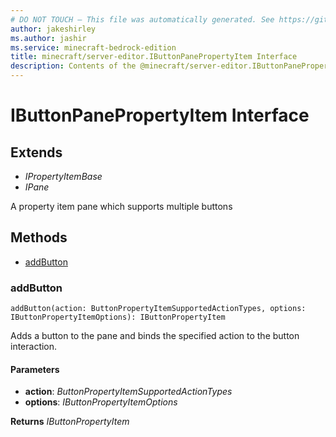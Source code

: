```yaml
---
# DO NOT TOUCH — This file was automatically generated. See https://github.com/mojang/minecraftapidocsgenerator to modify descriptions, examples, etc.
author: jakeshirley
ms.author: jashir
ms.service: minecraft-bedrock-edition
title: minecraft/server-editor.IButtonPanePropertyItem Interface
description: Contents of the @minecraft/server-editor.IButtonPanePropertyItem class.
---
```

# IButtonPanePropertyItem Interface

## Extends
- *IPropertyItemBase*
- *IPane*

A property item pane which supports multiple buttons

## Methods
- [addButton](#addbutton)

### **addButton**
`
addButton(action: ButtonPropertyItemSupportedActionTypes, options: IButtonPropertyItemOptions): IButtonPropertyItem
`

Adds a button to the pane and binds the specified action to the button interaction.

#### **Parameters**
- **action**: *ButtonPropertyItemSupportedActionTypes*
- **options**: *IButtonPropertyItemOptions*

**Returns** *IButtonPropertyItem*

